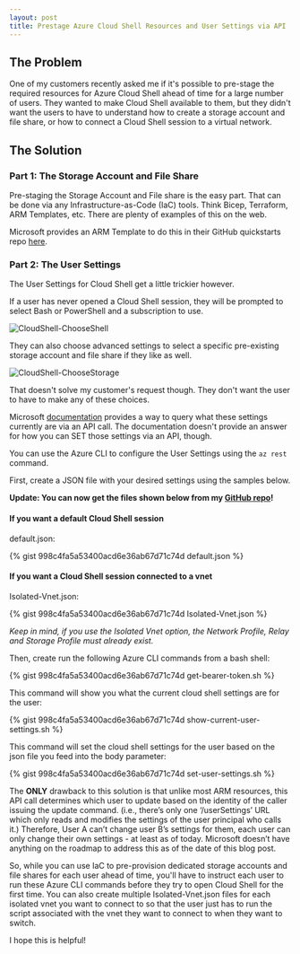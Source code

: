 ```yaml
---
layout: post
title: Prestage Azure Cloud Shell Resources and User Settings via API
---
```

## The Problem

One of my customers recently asked me if it's possible to pre-stage the required resources for Azure Cloud Shell ahead of time for a large number of users. They wanted to make Cloud Shell available to them, but they didn't want the users to have to understand how to create a storage account and file share, or how to connect a Cloud Shell session to a virtual network.

## The Solution

### Part 1: The Storage Account and File Share

Pre-staging the Storage Account and File share is the easy part. That can be done via any Infrastructure-as-Code (IaC) tools. Think Bicep, Terraform, ARM Templates, etc. There are plenty of examples of this on the web.

Microsoft provides an ARM Template to do this in their GitHub quickstarts repo [here](https://github.com/Azure/azure-quickstart-templates/tree/master/quickstarts/microsoft.storage/storage-file-share).

### Part 2: The User Settings

The User Settings for Cloud Shell get a little trickier however.

If a user has never opened a Cloud Shell session, they will be prompted to select Bash or PowerShell and a subscription to use.

![CloudShell-ChooseShell](https://static1.squarespace.com/static/615dc349c2707f51b61f219f/t/615e0515ec87f70bed005198/1633551637480/CloudShell-ChooseShell.png)

They can also choose advanced settings to select a specific pre-existing storage account and file share if they like as well.

![CloudShell-ChooseStorage](https://static1.squarespace.com/static/615dc349c2707f51b61f219f/t/615e057853563e57c432fc7a/1633551736618/CloudShell-ChooseStorage.png)

That doesn't solve my customer's request though. They don't want the user to have to make any of these choices.

Microsoft [documentation](https://docs.microsoft.com/en-us/azure/cloud-shell/troubleshooting#personal-data-in-cloud-shell) provides a way to query what these settings currently are via an API call. The documentation doesn't provide an answer for how you can SET those settings via an API, though.

You can use the Azure CLI to configure the User Settings using the `az rest` command.

First, create a JSON file with your desired settings using the samples below.

**Update: You can now get the files shown below from my [GitHub repo](https://github.com/dsmithcloud/update-cloudshell-via-api)!**

#### If you want a default Cloud Shell session

default.json:

{% gist 998c4fa5a53400acd6e36ab67d71c74d default.json %}

#### If you want a Cloud Shell session connected to a vnet

Isolated-Vnet.json:

{% gist 998c4fa5a53400acd6e36ab67d71c74d Isolated-Vnet.json %}

_Keep in mind, if you use the Isolated Vnet option, the Network Profile, Relay and Storage Profile must already exist._

Then, create run the following Azure CLI commands from a bash shell:

{% gist 998c4fa5a53400acd6e36ab67d71c74d get-bearer-token.sh %}

This command will show you what the current cloud shell settings are for the user:

{% gist 998c4fa5a53400acd6e36ab67d71c74d show-current-user-settings.sh %}

This command will set the cloud shell settings for the user based on the json file you feed into the body parameter:

{% gist 998c4fa5a53400acd6e36ab67d71c74d set-user-settings.sh %}

The **ONLY** drawback to this solution is that unlike most ARM resources, this API call determines which user to update based on the identity of the caller issuing the update command. (i.e., there’s only one ‘/userSettings’ URL which only reads and modifies the settings of the user principal who calls it.) Therefore, User A can’t change user B’s settings for them, each user can only change their own settings - at least as of today. Microsoft doesn’t have anything on the roadmap to address this as of the date of this blog post.

So, while you can use IaC to pre-provision dedicated storage accounts and file shares for each user ahead of time, you'll have to instruct each user to run these Azure CLI commands before they try to open Cloud Shell for the first time. You can also create multiple Isolated-Vnet.json files for each isolated vnet you want to connect to so that the user just has to run the script associated with the vnet they want to connect to when they want to switch.

I hope this is helpful!
